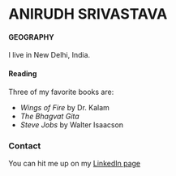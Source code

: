 # ANIRUDH SRIVASTAVA

#### GEOGRAPHY
I live in New Delhi, India.

#### Reading

Three of my favorite books are:
- *Wings of Fire* by Dr. Kalam
- *The Bhagvat Gita*
- *Steve Jobs* by Walter Isaacson


### Contact

You can hit me up on my [LinkedIn page](https://www.linkedin.com/in/anirudh-srivastava-a09950130/)


